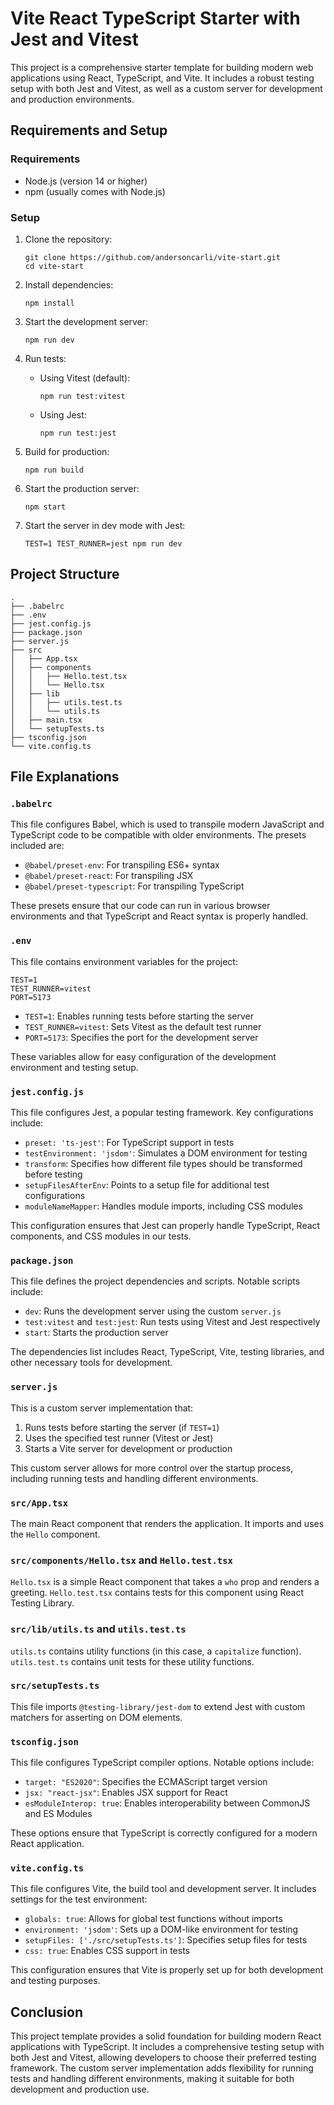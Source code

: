 # Vite React TypeScript Starter with Jest and Vitest

This project is a comprehensive starter template for building modern web applications using React, TypeScript, and Vite. It includes a robust testing setup with both Jest and Vitest, as well as a custom server for development and production environments.

## Requirements and Setup

### Requirements

- Node.js (version 14 or higher)
- npm (usually comes with Node.js)

### Setup

1. Clone the repository:

   ```
   git clone https://github.com/andersoncarli/vite-start.git
   cd vite-start
   ```

2. Install dependencies:

   ```
   npm install
   ```

3. Start the development server:

   ```
   npm run dev
   ```

4. Run tests:

   - Using Vitest (default):
     ```
     npm run test:vitest
     ```
   - Using Jest:
     ```
     npm run test:jest
     ```

5. Build for production:

   ```
   npm run build
   ```

6. Start the production server:
   ```
   npm start
   ```

7. Start the server in dev mode with Jest:
   ```
   TEST=1 TEST_RUNNER=jest npm run dev
   ```




## Project Structure

```
.
├── .babelrc
├── .env
├── jest.config.js
├── package.json
├── server.js
├── src
│   ├── App.tsx
│   ├── components
│   │   ├── Hello.test.tsx
│   │   └── Hello.tsx
│   ├── lib
│   │   ├── utils.test.ts
│   │   └── utils.ts
│   ├── main.tsx
│   └── setupTests.ts
├── tsconfig.json
└── vite.config.ts
```

## File Explanations

### `.babelrc`

This file configures Babel, which is used to transpile modern JavaScript and TypeScript code to be compatible with older environments. The presets included are:

- `@babel/preset-env`: For transpiling ES6+ syntax
- `@babel/preset-react`: For transpiling JSX
- `@babel/preset-typescript`: For transpiling TypeScript

These presets ensure that our code can run in various browser environments and that TypeScript and React syntax is properly handled.

### `.env`

This file contains environment variables for the project:

```
TEST=1
TEST_RUNNER=vitest
PORT=5173
```

- `TEST=1`: Enables running tests before starting the server
- `TEST_RUNNER=vitest`: Sets Vitest as the default test runner
- `PORT=5173`: Specifies the port for the development server

These variables allow for easy configuration of the development environment and testing setup.

### `jest.config.js`

This file configures Jest, a popular testing framework. Key configurations include:

- `preset: 'ts-jest'`: For TypeScript support in tests
- `testEnvironment: 'jsdom'`: Simulates a DOM environment for testing
- `transform`: Specifies how different file types should be transformed before testing
- `setupFilesAfterEnv`: Points to a setup file for additional test configurations
- `moduleNameMapper`: Handles module imports, including CSS modules

This configuration ensures that Jest can properly handle TypeScript, React components, and CSS modules in our tests.

### `package.json`

This file defines the project dependencies and scripts. Notable scripts include:

- `dev`: Runs the development server using the custom `server.js`
- `test:vitest` and `test:jest`: Run tests using Vitest and Jest respectively
- `start`: Starts the production server

The dependencies list includes React, TypeScript, Vite, testing libraries, and other necessary tools for development.

### `server.js`

This is a custom server implementation that:

1. Runs tests before starting the server (if `TEST=1`)
2. Uses the specified test runner (Vitest or Jest)
3. Starts a Vite server for development or production

This custom server allows for more control over the startup process, including running tests and handling different environments.

### `src/App.tsx`

The main React component that renders the application. It imports and uses the `Hello` component.

### `src/components/Hello.tsx` and `Hello.test.tsx`

`Hello.tsx` is a simple React component that takes a `who` prop and renders a greeting. `Hello.test.tsx` contains tests for this component using React Testing Library.

### `src/lib/utils.ts` and `utils.test.ts`

`utils.ts` contains utility functions (in this case, a `capitalize` function). `utils.test.ts` contains unit tests for these utility functions.

### `src/setupTests.ts`

This file imports `@testing-library/jest-dom` to extend Jest with custom matchers for asserting on DOM elements.

### `tsconfig.json`

This file configures TypeScript compiler options. Notable options include:

- `target: "ES2020"`: Specifies the ECMAScript target version
- `jsx: "react-jsx"`: Enables JSX support for React
- `esModuleInterop: true`: Enables interoperability between CommonJS and ES Modules

These options ensure that TypeScript is correctly configured for a modern React application.

### `vite.config.ts`

This file configures Vite, the build tool and development server. It includes settings for the test environment:

- `globals: true`: Allows for global test functions without imports
- `environment: 'jsdom'`: Sets up a DOM-like environment for testing
- `setupFiles: ['./src/setupTests.ts']`: Specifies setup files for tests
- `css: true`: Enables CSS support in tests

This configuration ensures that Vite is properly set up for both development and testing purposes.

## Conclusion

This project template provides a solid foundation for building modern React applications with TypeScript. It includes a comprehensive testing setup with both Jest and Vitest, allowing developers to choose their preferred testing framework. The custom server implementation adds flexibility for running tests and handling different environments, making it suitable for both development and production use.
